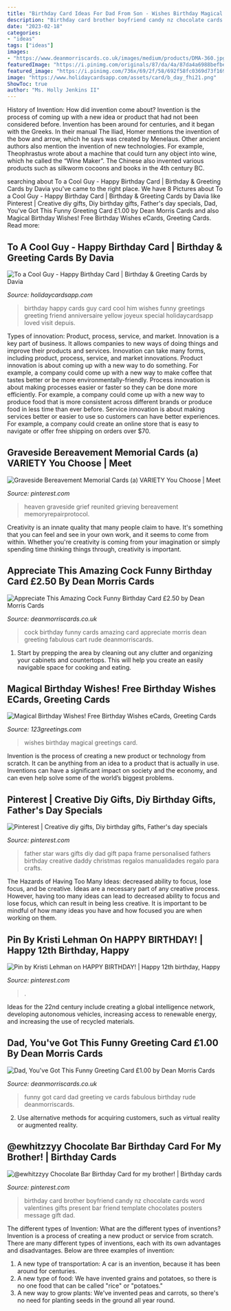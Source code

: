 ```yaml
---
title: "Birthday Card Ideas For Dad From Son - Wishes Birthday Magical Greetings Card"
description: "Birthday card brother boyfriend candy nz chocolate cards word valentines gifts present bar friend template chocolates posters message gift dad"
date: "2023-02-18"
categories:
- "ideas"
tags: ["ideas"]
images:
- "https://www.deanmorriscards.co.uk/images/medium/products/DMA-360.jpg"
featuredImage: "https://i.pinimg.com/originals/87/da/4a/87da4a6988befbe6265c002543cb799f.jpg"
featured_image: "https://i.pinimg.com/736x/69/2f/58/692f58fc0369d73f169811ce35d1ea37.jpg"
image: "https://www.holidaycardsapp.com/assets/card/b_day_fhi21.png"
ShowToc: true
author: "Ms. Holly Jenkins II"
---
```



History of Invention: How did invention come about?
Invention is the process of coming up with a new idea or product that had not been considered before. Invention has been around for centuries, and it began with the Greeks. In their manual The Iliad, Homer mentions the invention of the bow and arrow, which he says was created by Menelaus. Other ancient authors also mention the invention of new technologies. For example, Theophrastus wrote about a machine that could turn any object into wine, which he called the “Wine Maker”. The Chinese also invented various products such as silkworm cocoons and books in the 4th century BC.

	

		
searching about To a Cool Guy - Happy Birthday Card | Birthday &amp; Greeting Cards by Davia you've came to the right place. We have 8 Pictures about To a Cool Guy - Happy Birthday Card | Birthday &amp; Greeting Cards by Davia like Pinterest | Creative diy gifts, Diy birthday gifts, Father&#039;s day specials, Dad, You&#039;ve Got This Funny Greeting Card £1.00 by Dean Morris Cards and also Magical Birthday Wishes! Free Birthday Wishes eCards, Greeting Cards. Read more:
		
    
## To A Cool Guy - Happy Birthday Card | Birthday &amp; Greeting Cards By Davia

<img loading=lazy src="https://www.holidaycardsapp.com/assets/card/b_day_fhi21.png" onerror="this.onerror=null;this.src='https://tse4.mm.bing.net/th?id=OIP.KfPcKYz0RzReIpjxe8xyCwHaJ3&amp;pid=15.1';" alt="To a Cool Guy - Happy Birthday Card | Birthday &amp; Greeting Cards by Davia">

_Source: holidaycardsapp.com_

>birthday happy cards guy card cool him wishes funny greetings greeting friend anniversaire yellow joyeux special holidaycardsapp loved visit depuis. 

	

Types of innovation: Product, process, service, and market.
Innovation is a key part of business. It allows companies to new ways of doing things and improve their products and services. Innovation can take many forms, including product, process, service, and market innovations. 
Product innovation is about coming up with a new way to do something. For example, a company could come up with a new way to make coffee that tastes better or be more environmentally-friendly. Process innovation is about making processes easier or faster so they can be done more efficiently. For example, a company could come up with a new way to produce food that is more consistent across different brands or produce food in less time than ever before. Service innovation is about making services better or easier to use so customers can have better experiences. For example, a company could create an online store that is easy to navigate or offer free shipping on orders over $70.

    
## Graveside Bereavement Memorial Cards (a) VARIETY You Choose | Meet

<img loading=lazy src="https://i.pinimg.com/736x/6d/5e/10/6d5e1048f589e17834bff25a0642a1b3--in-loving-memory.jpg" onerror="this.onerror=null;this.src='https://tse3.mm.bing.net/th?id=OIP.fCB2FRTtaVKPOUv1qdsdqQAAAA&amp;pid=15.1';" alt="Graveside Bereavement Memorial Cards (a) VARIETY You Choose | Meet">

_Source: pinterest.com_

>heaven graveside grief reunited grieving bereavement memoryrepairprotocol. 

	

Creativity is an innate quality that many people claim to have. It's something that you can feel and see in your own work, and it seems to come from within. Whether you're creativity is coming from your imagination or simply spending time thinking things through, creativity is important.

    
## Appreciate This Amazing Cock Funny Birthday Card £2.50 By Dean Morris Cards

<img loading=lazy src="https://www.deanmorriscards.co.uk/images/medium/products/DMA-360.jpg" onerror="this.onerror=null;this.src='https://tse4.mm.bing.net/th?id=OIP.zKI0VADsCUMljhoZfkmYwwAAAA&amp;pid=15.1';" alt="Appreciate This Amazing Cock Funny Birthday Card £2.50 by Dean Morris Cards">

_Source: deanmorriscards.co.uk_

>cock birthday funny cards amazing card appreciate morris dean greeting fabulous cart rude deanmorriscards. 

	

1. Start by prepping the area by cleaning out any clutter and organizing your cabinets and countertops. This will help you create an easily navigable space for cooking and eating.

    
## Magical Birthday Wishes! Free Birthday Wishes ECards, Greeting Cards

<img loading=lazy src="http://i.123g.us/c/birth_wishes/card/312822.jpg" onerror="this.onerror=null;this.src='https://tse4.mm.bing.net/th?id=OIP.JywsxaGPJhibLfGqZmkCVgHaKd&amp;pid=15.1';" alt="Magical Birthday Wishes! Free Birthday Wishes eCards, Greeting Cards">

_Source: 123greetings.com_

>wishes birthday magical greetings card. 

	

Invention is the process of creating a new product or technology from scratch. It can be anything from an idea to a product that is actually in use. Inventions can have a significant impact on society and the economy, and can even help solve some of the world’s biggest problems.

    
## Pinterest | Creative Diy Gifts, Diy Birthday Gifts, Father&#039;s Day Specials

<img loading=lazy src="https://i.pinimg.com/736x/7b/e3/b0/7be3b07bca572e281d3ff09beb79fb85.jpg" onerror="this.onerror=null;this.src='https://tse2.mm.bing.net/th?id=OIP.zCGWUIqxnc_5DYXBgEK-dwHaJ4&amp;pid=15.1';" alt="Pinterest | Creative diy gifts, Diy birthday gifts, Father&#039;s day specials">

_Source: pinterest.com_

>father star wars gifts diy dad gift papa frame personalised fathers birthday creative daddy christmas regalos manualidades regalo para crafts. 

	

The Hazards of Having Too Many Ideas: decreased ability to focus, lose focus, and be creative.
Ideas are a necessary part of any creative process. However, having too many ideas can lead to decreased ability to focus and lose focus, which can result in being less creative. It is important to be mindful of how many ideas you have and how focused you are when working on them.

    
## Pin By Kristi Lehman On HAPPY BIRTHDAY! | Happy 12th Birthday, Happy

<img loading=lazy src="https://i.pinimg.com/originals/87/da/4a/87da4a6988befbe6265c002543cb799f.jpg" onerror="this.onerror=null;this.src='https://tse1.mm.bing.net/th?id=OIP.CDci2n8tWC4lKuimeGFKewAAAA&amp;pid=15.1';" alt="Pin by Kristi Lehman on HAPPY BIRTHDAY! | Happy 12th birthday, Happy">

_Source: pinterest.com_

>. 

	

Ideas for the 22nd century include creating a global intelligence network, developing autonomous vehicles, increasing access to renewable energy, and increasing the use of recycled materials.

    
## Dad, You&#039;ve Got This Funny Greeting Card £1.00 By Dean Morris Cards

<img loading=lazy src="https://www.deanmorriscards.co.uk/images/medium/products/DMA-281.jpg" onerror="this.onerror=null;this.src='https://tse1.mm.bing.net/th?id=OIP.vP_5NbgxOYT3z5RkWK3TsQAAAA&amp;pid=15.1';" alt="Dad, You&#039;ve Got This Funny Greeting Card £1.00 by Dean Morris Cards">

_Source: deanmorriscards.co.uk_

>funny got card dad greeting ve cards fabulous birthday rude deanmorriscards. 

	

2. Use alternative methods for acquiring customers, such as virtual reality or augmented reality.

    
## @ewhitzzyy Chocolate Bar Birthday Card For My Brother! | Birthday Cards

<img loading=lazy src="https://i.pinimg.com/736x/69/2f/58/692f58fc0369d73f169811ce35d1ea37.jpg" onerror="this.onerror=null;this.src='https://tse3.mm.bing.net/th?id=OIP.1A0MQLS5qylcz5UDqYe6AwHaKY&amp;pid=15.1';" alt="@ewhitzzyy Chocolate Bar Birthday Card for my brother! | Birthday cards">

_Source: pinterest.com_

>birthday card brother boyfriend candy nz chocolate cards word valentines gifts present bar friend template chocolates posters message gift dad. 

	

The different types of Invention: What are the different types of inventions?
Invention is a process of creating a new product or service from scratch. There are many different types of inventions, each with its own advantages and disadvantages. Below are three examples of invention:
1) A new type of transportation: A car is an invention, because it has been around for centuries. 
2) A new type of food: We have invented grains and potatoes, so there is no one food that can be called "rice" or "potatoes." 
3) A new way to grow plants: We've invented peas and carrots, so there's no need for planting seeds in the ground all year round.

